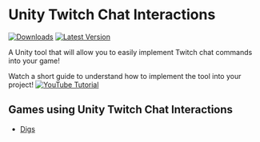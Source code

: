# Unity Twitch Chat Interactions
[![Downloads](https://img.shields.io/github/downloads/danqzq/unity-twitch-chat-interactions/total.svg)](https://github.com/danqzq/unity-twitch-chat-interactions/releases/) [![Latest Version](https://img.shields.io/github/v/release/danqzq/unity-twitch-chat-interactions)](https://github.com/danqzq/unity-twitch-chat-interactions/releases/tag/v1.31)

A Unity tool that will allow you to easily implement Twitch chat commands into your game!

Watch a short guide to understand how to implement the tool into your project!
[![YouTube Tutorial](https://img.youtube.com/vi/91okIXq-hO0/0.jpg)](https://www.youtube.com/watch?v=91okIXq-hO0)

## Games using Unity Twitch Chat Interactions

- [Digs](https://store.steampowered.com/app/2281870/Digs/)
